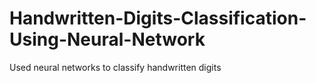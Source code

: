 # Handwritten-Digits-Classification-Using-Neural-Network
Used neural networks to classify handwritten digits
